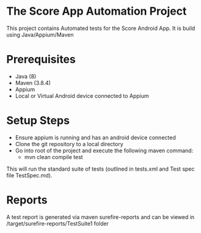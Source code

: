 # The Score App Automation Project

This project contains Automated tests for the Score Android App. It is build using Java/Appium/Maven

# Prerequisites

* Java (8)
* Maven (3.8.4)
* Appium
* Local or Virtual Android device connected to Appium

# Setup Steps

* Ensure appium is running and has an android device connected
* Clone the git repository to a local directory
* Go into root of the project and execute the following maven command:
  * mvn clean compile test

This will run the standard suite of tests (outlined in tests.xml and Test spec file TestSpec.md). 

# Reports

A test report is generated via maven surefire-reports and can be viewed in /target/surefire-reports/TestSuite1 folder

